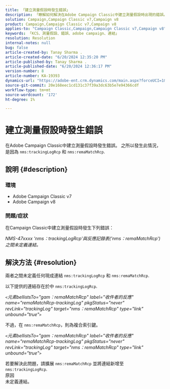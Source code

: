 ```yaml
---
title: 「建立測量假設時發生錯誤」
description: 「瞭解如何解決在Adobe Campaign Classic中建立測量假設時出現的錯誤。」
solution: Campaign,Campaign Classic v7,Campaign v8
product: Campaign,Campaign Classic v7,Campaign v8
applies-to: "Campaign Classic,Campaign,Campaign Classic v7,Campaign v8"
keywords: 「KCS、測量假設、錯誤、adobe campaign、連結」
resolution: Resolution
internal-notes: null
bug: false
article-created-by: Tanay Sharma .
article-created-date: "6/20/2024 12:35:20 PM"
article-published-by: Tanay Sharma .
article-published-date: "6/20/2024 12:36:17 PM"
version-number: 8
article-number: KA-19393
dynamics-url: "https://adobe-ent.crm.dynamics.com/main.aspx?forceUCI=1&pagetype=entityrecord&etn=knowledgearticle&id=37bcfa8b-012f-ef11-840b-6045bd0065b6"
source-git-commit: 20e168eec1cd131c37f39a3dc63b5e7e94366cdf
workflow-type: tm+mt
source-wordcount: '172'
ht-degree: 1%

---
```


# 建立測量假設時發生錯誤


在Adobe Campaign Classic中建立測量假設時發生錯誤。 之所以發生此情況，是因為 `nms:trackingLogRcp` 和 `nms:remaMatchRcp`.

## 說明 {#description}


### 環境

- Adobe Campaign Classic v7
- Adobe Campaign v8


### 問題/症狀

在Campaign Classic中建立測量假設時發生下列錯誤：

*NMS-47xxxx &#39;nms：trackingLogRcp&#39;與反應記錄表(&#39;nms：remaMatchRcp&#39;)之間未定義連結。*


## 解決方法 {#resolution}


兩者之間未定義任何現成連結 `nms:trackingLogRcp` 和 `nms:remaMatchRcp`.

以下提供的連結存在於中 `nms:trackingLogRcp`.

*`<`元素bellistsTo=&quot;gam：remaMatchRcp&quot; label=&quot;收件者的反應&quot; name=&quot;remaMatchRcp-trackingLog&quot; pkgStatus=&quot;never&quot; revLink=&quot;trackingLog&quot; target=&quot;nms：remaMatchRcp&quot; type=&quot;link&quot; unbound=&quot;true&quot;`>`*

不過，在 `nms:remaMatchRcp`，則為複合索引鍵。

*`<`元素bellistsTo=&quot;gam：remaMatchRcp&quot; label=&quot;收件者的反應&quot; name=&quot;remaMatchRcp-trackingLog&quot; pkgStatus=&quot;never&quot; revLink=&quot;trackingLog&quot; target=&quot;nms：remaMatchRcp&quot; type=&quot;link&quot; unbound=&quot;true&quot;`>`*

若要解決此問題，請擴展 `nms:remaMatchRcp` 並將連結新增至 `nms:trackingLogRcp`.
<br>原因<br>
未定義連結。
